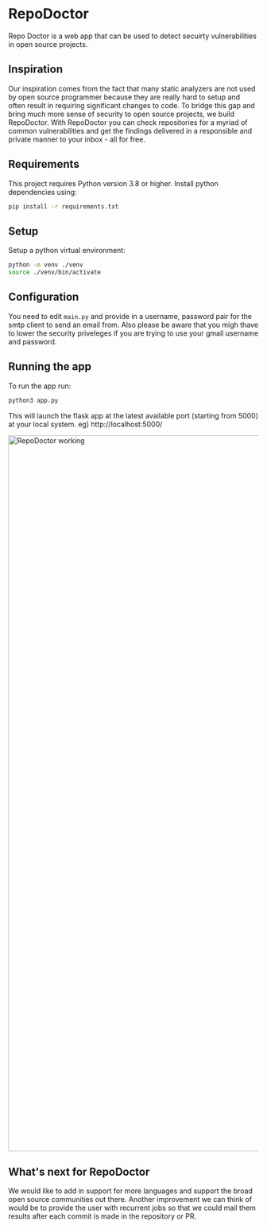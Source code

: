 # RepoDoctor

Repo Doctor is a web app that can be used to detect secuirty vulnerabilities in open source projects.

## Inspiration

Our inspiration comes from the fact that many static analyzers are not used by open source programmer because they are really hard to setup and often result in requiring significant changes to code. To bridge this gap and bring much more sense of security to open source projects, we build RepoDoctor. With RepoDoctor you can check repositories for a myriad of common vulnerabilities and get the findings delivered in a responsible and private manner to your inbox - all for free.
 
## Requirements

This project requires Python version 3.8 or higher.
Install python dependencies using:
```bash
pip install -r requirements.txt
```

## Setup

Setup a python virtual environment:
```bash
python -m venv ./venv
source ./venv/bin/activate
```

## Configuration

You need to edit `main.py` and provide in a username, password pair for the smtp client to send an email from. Also please be aware that you migh thave to lower
the security priveleges if you are trying to use your gmail username and password.

## Running the app

To run the app run:
```bash
python3 app.py
```


This will launch the flask app at the latest available port (starting from 5000) at your local system. eg) http://localhost:5000/

<img width="1440" alt="RepoDoctor working" src="https://user-images.githubusercontent.com/8947010/134706421-0d7b4010-a913-480f-b6f3-597679b6e609.png">

## What's next for RepoDoctor

We would like to add in support for more languages and support the broad open source communities out there. Another improvement we can think of would be to provide the user with recurrent jobs so that we could mail them results after each commit is made in the repository or PR.
